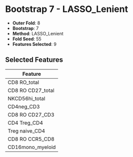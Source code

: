 # Bootstrap 7 - LASSO_Lenient

- **Outer Fold**: 8
- **Bootstrap**: 7
- **Method**: LASSO_Lenient
- **Fold Seed**: 55
- **Features Selected**: 9

## Selected Features

| Feature |
|---------|
| CD8 RO_total |
| CD8 RO CD27_total |
| NKCD56hi_total |
| CD4neg_CD3 |
| CD8 RO CD27_CD3 |
| CD4 Treg_CD4 |
| Treg naive_CD4 |
| CD8 RO CCR5_CD8 |
| CD16mono_myeloid |
